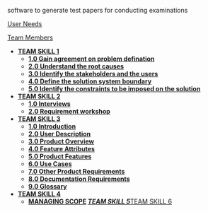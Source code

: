 software to generate test papers for conducting examinations

[User Needs](Index.md)

[Team Members](Team.md)

  * **[TEAM SKILL 1](TEAMSKILL1.md)**
    * **[1.0 Gain agreement on problem defination](TEAMSKILL1#1.0_Gain_agreement_on_problem_defination.md)**
    * **[2.0 Understand the root causes](TEAMSKILL1#2.0_Understand_the_root_causes.md)**
    * **[3.0 Identify the stakeholders and the users](TEAMSKILL1#3.0_Identify_the_stakeholders_and_the_users.md)**
    * **[4.0 Define the solution system boundary](TEAMSKILL1#4.0_Define_the_solution_system_boundary.md)**
    * **[5.0 Identify the constraints to be imposed on the solution](TEAMSKILL1#5.0_Identify_the_constraints_to_be_imposed_on_the_solution.md)**
  * **[TEAM SKILL 2](TEAMSKILL2.md)**
    * **[1.0 Interviews](TEAMSKILL2#1.0_Interviews.md)**
    * **[2.0 Requirement workshop](TEAMSKILL2#2.0_Requirements_workshop.md)**
  * **[TEAM SKILL 3](TEAMSKILL3.md)**
    * **[1.0 Introduction](TEAMSKILL3#1.0_Introduction.md)**
    * **[2.0 User Description](TEAMSKILL3#2.0_User_Description.md)**
    * **[3.0 Product Overview](TEAMSKILL3#3.0_Product_Overview.md)**
    * **[4.0 Feature Attributes](TEAMSKILL3#4.0_Feature_Attributes.md)**
    * **[5.0 Product Features](TEAMSKILL3#5.0_Product_Features.md)**
    * **[6.0 Use Cases](TEAMSKILL3#6.0_Use_Cases.md)**
    * **[7.0 Other Product Requirements](TEAMSKILL3#7.0_Other_Product_Requirements.md)**
    * **[8.0 Documentation Requirements](TEAMSKILL3#8.0_Documentation_Requirements.md)**
    * **[9.0 Glossary](TEAMSKILL3#9.0_Glossary.md)**
  * **[TEAM SKILL 4](TEAMSKILL4.md)**
    * **[MANAGING SCOPE](TEAMSKILL4#MANAGING_SCOPE.md)
  ***[TEAM SKILL 5](TEAMSKILL5.md)*****[TEAM SKILL 6](TEAMSKILL6.md)